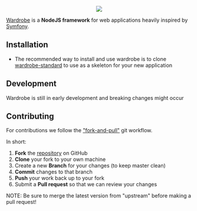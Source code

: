 <p align="center"><a href="https://wardrobe.avii.nl" target="_blank">
    <img src="https://s4.aconvert.com/convert/p3r68-cdx67/saetz-khl3n.svg">
</a></p>

[Wardrobe][1] is a **NodeJS framework** for web applications heavily inspired by [Symfony][2].

Installation
------------

* The recommended way to install and use wardrobe is to clone [wardrobe-standard][3]
to use as a skeleton for your new application

Development
-----------
Wardrobe is still in early development and breaking changes might occur

Contributing
------------
For contributions we follow the ["fork-and-pull"][4] git workflow.

In short:

1. **Fork** the [repository][5] on GitHub
1. **Clone** your fork to your own machine
1. Create a new **Branch** for your changes (to keep master clean)
1. **Commit** changes to that branch
1. **Push** your work back up to your fork
1. Submit a **Pull request** so that we can review your changes

NOTE: Be sure to merge the latest version from "upstream" before making a pull request!

[1]: https://wardrobe.avii.nl
[2]: https://symfony.com
[3]: https://github.com/aviinl/wardrobe-standard
[4]: https://gist.github.com/Chaser324/ce0505fbed06b947d962
[5]: https://github.com/aviinl/wardrobe

